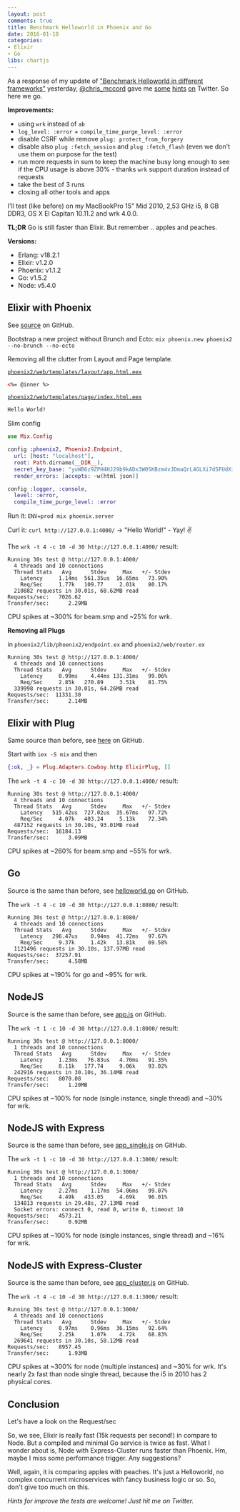 ```yaml
---
layout: post
comments: true
title: Benchmark Helloworld in Phoenix and Go
date: 2016-01-10
categories:
- Elixir
- Go
libs: chartjs
---
```


As a response of my update of ["Benchmark Helloworld in different frameworks"](http://blog.rh-flow.de/2015/10/08/benchmark-helloworld-in-different-frameworks-myelixirstatus/) yesterday, [@chris_mccord](https://twitter.com/chris_mccord) gave me [some](https://twitter.com/chris_mccord/status/685940578496954368) [hints](https://twitter.com/chris_mccord/status/685940715919163393) [on](https://twitter.com/chris_mccord/status/685940856986189824) Twitter. So here we go.

**Improvements:**

- using `wrk` instead of `ab`
- `log_level: :error` + `compile_time_purge_level: :error`
- disable CSRF while remove `plug: protect_from_forgery`
- disable also `plug :fetch_session` and `plug :fetch_flash` (even we don't use them on purpose for the test)
- run more requests in sum to keep the machine busy long enough to see if the CPU usage is above 30% - thanks `wrk` support duration instead of requests
- take the best of 3 runs
- closing all other tools and apps

I'll test (like before) on my MacBookPro 15" Mid 2010, 2,53 GHz i5, 8 GB DDR3, OS X El Capitan 10.11.2 and wrk 4.0.0.

**TL;DR** Go is still faster than Elixir. But remember .. apples and peaches.

<!--more-->

<script>
data = {
  labels : [],
  datasets : [{ label: "#1", data: []}]
}
window.onload = function(){
	var ctx = document.getElementById("charts").getContext("2d");
	window.myLine = new Chart(ctx).Bar(data, {
		responsive: true
	});
}
</script>

**Versions:**

- Erlang: v18.2.1
- Elixir: v1.2.0
- Phoenix: v1.1.2
- Go: v1.5.2
- Node: v5.4.0

## Elixir with Phoenix


See [source](https://github.com/ronnyhartenstein/benchmarking-helloworld-http/tree/master/phoenix2) on GitHub.

Bootstrap a new project without Brunch and Ecto: `mix phoenix.new phoenix2 --no-brunch --no-ecto`

Removing all the clutter from Layout and Page template.

[`phoenix2/web/templates/layout/app.html.eex`](https://github.com/ronnyhartenstein/benchmarking-helloworld-http/blob/master/phoenix2/web/templates/layout/app.html.eex)

```html
<%= @inner %>
```

[`phoenix2/web/templates/page/index.html.eex`](https://github.com/ronnyhartenstein/benchmarking-helloworld-http/blob/master/phoenix2/web/templates/page/index.html.eex)

```html
Hello World!
```

Slim config

```elixir
use Mix.Config

config :phoenix2, Phoenix2.Endpoint,
  url: [host: "localhost"],
  root: Path.dirname(__DIR__),
  secret_key_base: "yuWB6z9ZPH4HJ29b9kADx3W0SKBzm4vJDmaQrL4GLXi7dSFUdXie+/TtLMfej5u4",
  render_errors: [accepts: ~w(html json)]

config :logger, :console,
  level: :error,
  compile_time_purge_level: :error
```

Run it: `ENV=prod mix phoenix.server`

Curl it: `curl http://127.0.0.1:4000/` -> "Hello World!" - Yay! :v:


The `wrk -t 4 -c 10 -d 30 http://127.0.0.1:4000/` result:

```
Running 30s test @ http://127.0.0.1:4000/
  4 threads and 10 connections
  Thread Stats   Avg      Stdev     Max   +/- Stdev
    Latency     1.14ms  561.35us  16.65ms   73.90%
    Req/Sec     1.77k   109.77     2.01k    80.17%
  210882 requests in 30.01s, 68.62MB read
Requests/sec:   7026.62
Transfer/sec:      2.29MB
```

CPU spikes at ~300% for beam.smp and ~25% for wrk.

<script>
data.labels.push("Phoenix")
data.datasets[0].data.push(7026)
</script>

**Removing all Plugs**

in `phoenix2/lib/phoenix2/endpoint.ex` and `phoenix2/web/router.ex`

```
Running 30s test @ http://127.0.0.1:4000/
  4 threads and 10 connections
  Thread Stats   Avg      Stdev     Max   +/- Stdev
    Latency     0.99ms    4.44ms 131.31ms   99.06%
    Req/Sec     2.85k   270.89     3.51k    81.75%
  339998 requests in 30.01s, 64.26MB read
Requests/sec:  11331.30
Transfer/sec:      2.14MB
```

<script>
data.labels.push("Phoenix clean")
data.datasets[0].data.push(11331)
</script>


## Elixir with Plug

Same source than before, see [here](https://github.com/ronnyhartenstein/benchmarking-helloworld-http/tree/master/elixir_plug) on GitHub.

Start with `iex -S mix` and then

```elixir
{:ok, _} = Plug.Adapters.Cowboy.http ElixirPlug, []
```

The `wrk -t 4 -c 10 -d 30 http://127.0.0.1:4000/` result:

```
Running 30s test @ http://127.0.0.1:4000/
  4 threads and 10 connections
  Thread Stats   Avg      Stdev     Max   +/- Stdev
    Latency   515.42us  727.02us  35.67ms   97.72%
    Req/Sec     4.07k   403.24     5.13k    72.34%
  487152 requests in 30.10s, 93.01MB read
Requests/sec:  16184.13
Transfer/sec:      3.09MB
```

CPU spikes at ~260% for beam.smp and ~55% for wrk.

<script>
data.labels.push("Plug")
data.datasets[0].data.push(16184)
</script>


## Go

Source is the same than before, see  [helloworld.go](https://github.com/ronnyhartenstein/benchmarking-helloworld-http/blob/master/go/helloworld.go) on GitHub.

The `wrk -t 4 -c 10 -d 30 http://127.0.0.1:8080/` result:

```
Running 30s test @ http://127.0.0.1:8080/
  4 threads and 10 connections
  Thread Stats   Avg      Stdev     Max   +/- Stdev
    Latency   296.47us    0.94ms  41.72ms   97.67%
    Req/Sec     9.37k     1.42k   13.81k    69.58%
  1121496 requests in 30.10s, 137.97MB read
Requests/sec:  37257.91
Transfer/sec:      4.58MB
```

CPU spikes at ~190% for go and ~95% for wrk.

<script>
data.labels.push("Go")
data.datasets[0].data.push(37257)
</script>


## NodeJS

Source is the same than before, see  [app.js](https://github.com/ronnyhartenstein/benchmarking-helloworld-http/blob/master/nodejs/app.js) on GitHub.

The `wrk -t 1 -c 10 -d 30 http://127.0.0.1:8000/` result:

```
Running 30s test @ http://127.0.0.1:8000/
  1 threads and 10 connections
  Thread Stats   Avg      Stdev     Max   +/- Stdev
    Latency     1.23ms   76.83us   4.70ms   91.35%
    Req/Sec     8.11k   177.74     9.06k    93.02%
  242916 requests in 30.10s, 36.14MB read
Requests/sec:   8070.08
Transfer/sec:      1.20MB
```

CPU spikes at ~100% for node (single instance, single thread) and ~30% for wrk.

<script>
data.labels.push("NodeJs")
data.datasets[0].data.push(8070)
</script>

## NodeJS with Express

Source is the same than before, see  [app_single.js](https://github.com/ronnyhartenstein/benchmarking-helloworld-http/blob/master/nodejs-express/app_single.js) on GitHub.

The `wrk -t 1 -c 10 -d 30 http://127.0.0.1:3000/` result:

```
Running 30s test @ http://127.0.0.1:3000/
  1 threads and 10 connections
  Thread Stats   Avg      Stdev     Max   +/- Stdev
    Latency     2.27ms    1.17ms  54.06ms   99.07%
    Req/Sec     4.49k   433.05     4.69k    96.01%
  134813 requests in 29.48s, 27.13MB read
  Socket errors: connect 0, read 0, write 0, timeout 10
Requests/sec:   4573.21
Transfer/sec:      0.92MB
```

CPU spikes at ~100% for node (single instances, single thread) and ~16% for wrk.

<script>
data.labels.push("Express")
data.datasets[0].data.push(4573)
</script>

## NodeJS with Express-Cluster

Source is the same than before, see  [app_cluster.js](https://github.com/ronnyhartenstein/benchmarking-helloworld-http/blob/master/nodejs-express/app_cluster.js) on GitHub.

The `wrk -t 4 -c 10 -d 30 http://127.0.0.1:3000/` result:

```
Running 30s test @ http://127.0.0.1:3000/
  4 threads and 10 connections
  Thread Stats   Avg      Stdev     Max   +/- Stdev
    Latency     0.97ms    0.96ms  36.15ms   92.64%
    Req/Sec     2.25k     1.07k    4.72k    68.83%
  269641 requests in 30.10s, 58.12MB read
Requests/sec:   8957.45
Transfer/sec:      1.93MB
```

CPU spikes at ~300% for node (multiple instances) and ~30% for wrk.
It's nearly 2x fast than node single thread, because the i5 in 2010 has 2 physical cores.

<script>
data.labels.push("Express-Cluster")
data.datasets[0].data.push(8957)
</script>

## Conclusion

Let's have a look on the Request/sec

<canvas id="charts" height="300" width="400"></canvas>

So, we see, Elixir is really fast (15k requests per second!) in compare to Node. But a compiled and minimal Go service is twice as fast. What I wonder about is, Node with Express-Cluster runs faster than Phoenix. Hm, maybe I miss some performance trigger. Any suggestions?

Well, again, it is comparing apples with peaches. It's just a Helloworld, no complex concurrent microservices with fancy business logic or so. So, don't give too much on this.

_Hints for improve the tests are welcome! Just hit me on Twitter._
